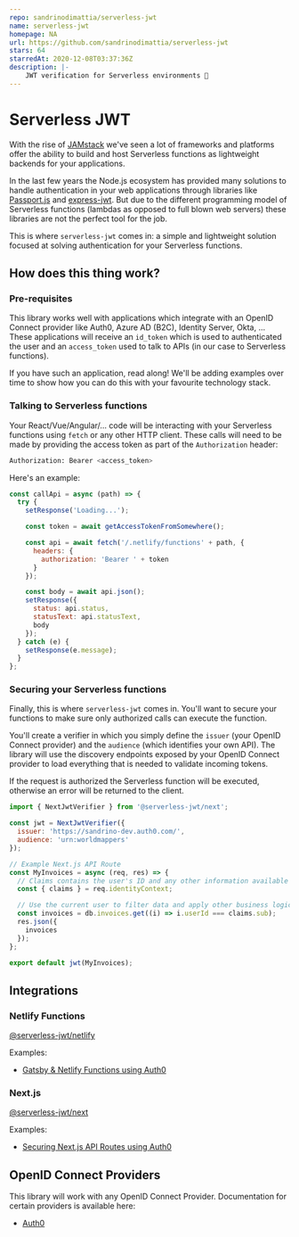 ```yaml
---
repo: sandrinodimattia/serverless-jwt
name: serverless-jwt
homepage: NA
url: https://github.com/sandrinodimattia/serverless-jwt
stars: 64
starredAt: 2020-12-08T03:37:36Z
description: |-
    JWT verification for Serverless environments 🔐
---
```


# Serverless JWT

With the rise of [JAMstack](https://jamstack.wtf/) we've seen a lot of frameworks and platforms offer the ability to build and host Serverless functions as lightweight backends for your applications.

In the last few years the Node.js ecosystem has provided many solutions to handle authentication in your web applications through libraries like [Passport.js](http://www.passportjs.org/) and [express-jwt](https://github.com/auth0/express-jwt/). But due to the different programming model of Serverless functions (lambdas as opposed to full blown web servers) these libraries are not the perfect tool for the job.

This is where `serverless-jwt` comes in: a simple and lightweight solution focused at solving authentication for your Serverless functions.

## How does this thing work?

### Pre-requisites

This library works well with applications which integrate with an OpenID Connect provider like Auth0, Azure AD (B2C), Identity Server, Okta, ... These applications will receive an `id_token` which is used to authenticated the user and an `access_token` used to talk to APIs (in our case to Serverless functions).

If you have such an application, read along! We'll be adding examples over time to show how you can do this with your favourite technology stack.

### Talking to Serverless functions

Your React/Vue/Angular/... code will be interacting with your Serverless functions using `fetch` or any other HTTP client. These calls will need to be made by providing the access token as part of the `Authorization` header:

```bash
Authorization: Bearer <access_token>
```

Here's an example:

```js
const callApi = async (path) => {
  try {
    setResponse('Loading...');

    const token = await getAccessTokenFromSomewhere();

    const api = await fetch('/.netlify/functions' + path, {
      headers: {
        authorization: 'Bearer ' + token
      }
    });

    const body = await api.json();
    setResponse({
      status: api.status,
      statusText: api.statusText,
      body
    });
  } catch (e) {
    setResponse(e.message);
  }
};
```

### Securing your Serverless functions

Finally, this is where `serverless-jwt` comes in. You'll want to secure your functions to make sure only authorized calls can execute the function.

You'll create a verifier in which you simply define the `issuer` (your OpenID Connect provider) and the `audience` (which identifies your own API). The library will use the discovery endpoints exposed by your OpenID Connect provider to load everything that is needed to validate incoming tokens.

If the request is authorized the Serverless function will be executed, otherwise an error will be returned to the client.

```js
import { NextJwtVerifier } from '@serverless-jwt/next';

const jwt = NextJwtVerifier({
  issuer: 'https://sandrino-dev.auth0.com/',
  audience: 'urn:worldmappers'
});

// Example Next.js API Route
const MyInvoices = async (req, res) => {
  // Claims contains the user's ID and any other information available about the user.
  const { claims } = req.identityContext;

  // Use the current user to filter data and apply other business logic.
  const invoices = db.invoices.get((i) => i.userId === claims.sub);
  res.json({
    invoices
  });
};

export default jwt(MyInvoices);
```

## Integrations

### Netlify Functions

[@serverless-jwt/netlify](./packages/netlify)

Examples:

- [Gatsby & Netlify Functions using Auth0](./examples/gatsby-auth0-netlify-functions)

### Next.js

[@serverless-jwt/next](./packages/next)

Examples:

- [Securing Next.js API Routes using Auth0](./examples/nextjs-auth0)

## OpenID Connect Providers

This library will work with any OpenID Connect Provider. Documentation for certain providers is available here:

- [Auth0](./docs/oidc-providers/auth0)

